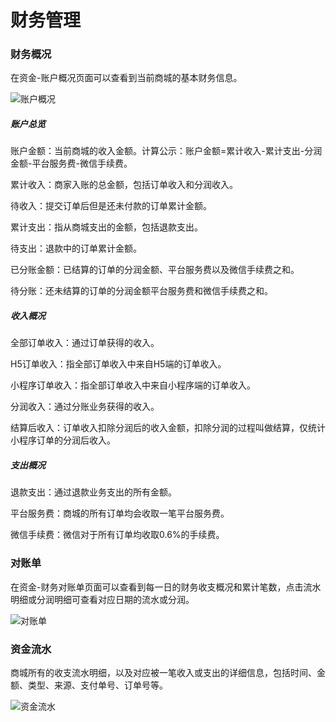 # 财务管理

### 财务概况

在资金-账户概况页面可以查看到当前商城的基本财务信息。

![账户概况](http://md.stringon.com/img/%7Bfilename%7D%7B.suffix%7D20200912142541.png)

##### **账户总览**

账户金额：当前商城的收入金额。计算公示：账户金额=累计收入-累计支出-分润金额-平台服务费-微信手续费。

累计收入：商家入账的总金额，包括订单收入和分润收入。

待收入：提交订单后但是还未付款的订单累计金额。

累计支出：指从商城支出的金额，包括退款支出。

待支出：退款中的订单累计金额。

已分账金额：已结算的订单的分润金额、平台服务费以及微信手续费之和。

待分账：还未结算的订单的分润金额平台服务费和微信手续费之和。

##### **收入概况**

全部订单收入：通过订单获得的收入。

H5订单收入：指全部订单收入中来自H5端的订单收入。

小程序订单收入：指全部订单收入中来自小程序端的订单收入。

分润收入：通过分账业务获得的收入。

结算后收入：订单收入扣除分润后的收入金额，扣除分润的过程叫做结算，仅统计小程序订单的分润后收入。

##### **支出概况**

退款支出：通过退款业务支出的所有金额。

平台服务费：商城的所有订单均会收取一笔平台服务费。

微信手续费：微信对于所有订单均收取0.6%的手续费。



### 对账单

在资金-财务对账单页面可以查看到每一日的财务收支概况和累计笔数，点击流水明细或分润明细可查看对应日期的流水或分润。

![对账单](http://md.stringon.com/img/%7Bfilename%7D%7B.suffix%7D20200912141946.png)



### 资金流水

商城所有的收支流水明细，以及对应被一笔收入或支出的详细信息，包括时间、金额、类型、来源、支付单号、订单号等。

![资金流水](http://md.stringon.com/img/%7Bfilename%7D%7B.suffix%7D20200912142026.png)